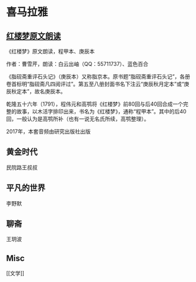 # 喜马拉雅

## [红楼梦原文朗读](https://www.ximalaya.com/album/220565)

《红楼梦》原文朗读，程甲本、庚辰本

作者：曹雪芹，朗读：白云出岫（QQ：55711737）、蓝色百合

  
《脂砚斋重评石头记》（庚辰本）又称脂京本。原书题“脂砚斋重评石头记”，各册卷首标明“脂砚斋凡四阅评过”。第五至八册封面书名下注云“庚辰秋月定本”或“庚辰秋定本”，故名庚辰本。


乾隆五十六年（1791），程伟元和高鹗将《红楼梦》前80回与后40回合成一个完整的故事，以木活字排印出来，书名为《红楼梦》，通称“程甲本”。其中的后40回，一般认为是高鹗所补（也有一说无名氏所续，高鹗整理）。

2017年，本套音频由研究出版社出版

## 黄金时代
民院路王叔叔

## 平凡的世界
李野默
## 聊斋
王玥波


## Misc

[[文学]]



